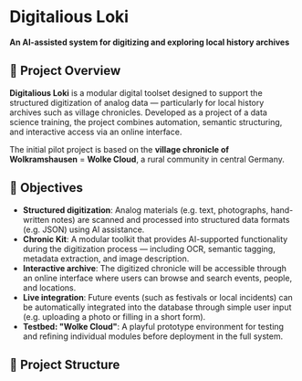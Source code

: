# Digitalious Loki

**An AI-assisted system for digitizing and exploring local history archives**

## 🌱 Project Overview

**Digitalious Loki** is a modular digital toolset designed to support the structured digitization of analog data — particularly for local history archives such as village chronicles. Developed as a project of a data science training, the project combines automation, semantic structuring, and interactive access via an online interface.

The initial pilot project is based on the **village chronicle of Wolkramshausen** = **Wolke Cloud**, a rural community in central Germany.

## 🎯 Objectives

- **Structured digitization**: Analog materials (e.g. text, photographs, hand-written notes) are scanned and processed into structured data formats (e.g. JSON) using AI assistance.
- **Chronic Kit**: A modular toolkit that provides AI-supported functionality during the digitization process — including OCR, semantic tagging, metadata extraction, and image description.
- **Interactive archive**: The digitized chronicle will be accessible through an online interface where users can browse and search events, people, and locations.
- **Live integration**: Future events (such as festivals or local incidents) can be automatically integrated into the database through simple user input (e.g. uploading a photo or filling in a short form).
- **Testbed: "Wolke Cloud"**: A playful prototype environment for testing and refining individual modules before deployment in the full system.

## 🧱 Project Structure
